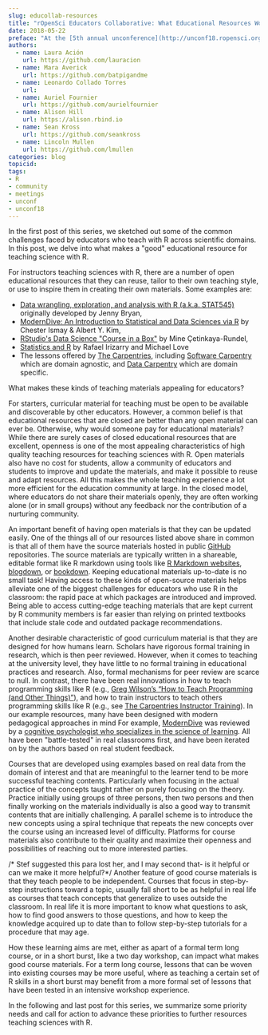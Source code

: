 ```yaml
---
slug: educollab-resources
title: "rOpenSci Educators Collaborative: What Educational Resources Work and Why?"
date: 2018-05-22
preface: "At the [5th annual unconference](http://unconf18.ropensci.org) in May 2018, a group of scientists and educators shared their experiences, frustrations, failures, and successes teaching science and R. What came out of this discussion was a framework for rOpenSci Educators’ Collaborative- a community of practice for people interested and engaged in science education using R. This blog post is the first of a 3-post series about education and R, written by this group of unconf18 participants. Read the first post about common pedagogical challenges [here](), and the third post about fostering a community of practice around teaching science with R and how to get involved [here]()."
authors:
  - name: Laura Ación
    url: https://github.com/lauracion
  - name: Mara Averick 
    url: https://github.com/batpigandme
  - name: Leonardo Collado Torres
    url:
  - name: Auriel Fournier 
    url: https://github.com/aurielfournier
  - name: Alison Hill
    url: https://alison.rbind.io
  - name: Sean Kross
    url: https://github.com/seankross
  - name: Lincoln Mullen
    url: https://github.com/lmullen
categories: blog
topicid: 
tags:
- R
- community
- meetings
- unconf
- unconf18
---
```


In the first post of this series, we sketched out some of the common challenges faced by educators who teach with R across scientific domains. In this post, we delve into what makes a "good" educational resource for teaching science with R.

For instructors teaching sciences with R, there are a number of open educational resources that they can reuse, tailor to their own teaching style, or use to inspire them in creating their own materials. Some examples are:

- [Data wrangling, exploration, and analysis with R (a.k.a. STAT545)](http://stat545.com/) originally developed by Jenny Bryan, 
- [ModernDive: An Introduction to Statistical and Data Sciences via R](http://moderndive.com) by Chester Ismay & Albert Y. Kim, 
- [RStudio's Data Science "Course in a Box"](https://github.com/rstudio-education/datascience-box) by Mine Çetinkaya-Rundel,
- [Statistics and R](http://rafalab.github.io/pages/harvardx.html) by Rafael Irizarry and Michael Love
- The lessons offered by [The Carpentries](https://carpentries.org/), including [Software Carpentry](https://software-carpentry.org/lessons/) which are domain agnostic, and [Data Carpentry](http://www.datacarpentry.org/lessons/) which are domain specific. 

What makes these kinds of teaching materials appealing for educators?

For starters, curricular material for teaching must be open to be available and discoverable by other educators. However, a common belief is that educational resources that are closed are better than any open material can ever be. Otherwise, why would someone pay for educational materials? While there are surely cases of closed educational resources that are excellent, openness is one of the most appealing characteristics of high quality teaching resources for teaching sciences with R. Open materials also have no cost for students, allow a community of educators and students to improve and update the materials, and make it possible to reuse and adapt resources. All this makes the whole teaching experience a lot more efficient for the education community at large. In the closed model, where educators do not share their materials openly, they are often working alone (or in small groups) without any feedback nor the contribution of a nurturing community. 

An important benefit of having open materials is that they can be updated easily. One of the things all of our resources listed above share in common is that all of them have the source materials hosted in public [GitHub](https://github.com) repositories. The source materials are typically written in a shareable, editable format like R markdown using tools like [R Markdown websites](https://rmarkdown.rstudio.com/rmarkdown_websites.htm), [blogdown](https://bookdown.org/yihui/blogdown/), or [bookdown](https://bookdown.org/yihui/bookdown/). Keeping educational materials up-to-date is no small task! Having access to these kinds of open-source materials helps alleviate one of the biggest challenges for educators who use R in the classroom: the rapid pace at which packages are introduced and improved. Being able to access cutting-edge teaching materials that are kept current by R community members is far easier than relying on printed textbooks that include stale code and outdated package recommendations. 

Another desirable characteristic of good curriculum material is that they are designed for how humans learn. Scholars have rigorous formal training in research, which is then peer reviewed. However, when it comes to teaching at the university level, they have little to no formal training in educational practices and research. Also, formal mechanisms for peer review are scarce to null. In contrast, there have been real innovations in how to teach programming skills like R (e.g., [Greg Wilson’s “How to Teach Programming (and Other Things)”](http://third-bit.com/teaching/)), and how to train instructors to teach others programming skills like R (e.g., see [The Carpentries Instructor Training](https://carpentries.github.io/instructor-training/)). In our example resources, many have been designed with modern pedagogical approaches in mind For example, [ModernDive](http://moderndive.netlify.com/index.html#sec:connect-contribute) was reviewed by a [cognitive psychologist who specializes in the science of learning](http://www.learningscientists.org/yana-weinstein/). All have been "battle-tested" in real classrooms first, and have been iterated on by the authors based on real student feedback.

Courses that are developed using examples based on real data from the domain of interest and that are meaningful to the learner tend to be more successful teaching contents. Particularly when focusing in the actual practice of the concepts taught rather on purely focusing on the theory. Practice initially using groups of three persons, then two persons and then finally working on the materials individually is also a good way to transmit contents that are initially challenging. A parallel scheme is to introduce the new concepts using a spiral technique that repeats the new concepts over the course using an increased level of difficulty. Platforms for course materials also contribute to their quality and maximize their openness and possibilities of reaching out to more interested parties. 

/* Stef suggested this para lost her, and I may second that- is it helpful or can we make it more helpful?*/
Another feature of good course materials is that they teach people to be independent. Courses that focus in step-by-step instructions toward a topic, usually fall short to be as helpful in real life as courses that teach concepts that generalize to uses outside the classroom. In real life it is more important to know what questions to ask, how to find good answers to those questions, and how to keep the knowledge acquired up to date than to follow step-by-step tutorials for a procedure that may age.

How these learning aims are met, either as apart of a formal term long course, or in a short burst, like a two day workshop, can impact what makes good course materials. For a term long course, lessons that can be woven into existing courses may be more useful, where as teaching a certain set of R skills in a short burst may benefit from a more formal set of lessons that have been tested in an intensive workshop experience. 

In the following and last post for this series, we summarize some priority needs and call for action to advance these priorities to further resources teaching sciences with R.
